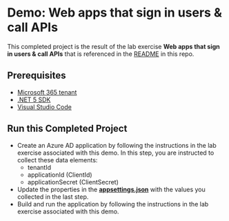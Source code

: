 # Demo: Web apps that sign in users & call APIs

This completed project is the result of the lab exercise **Web apps that sign in users & call APIs** that is referenced in the [README](../../README.md) in this repo.

## Prerequisites

- [Microsoft 365 tenant](https://developer.microsoft.com/office/dev-program?ocid=MSlearn)
- [.NET 5 SDK](https://dotnet.microsoft.com/download)
- [Visual Studio Code](https://code.visualstudio.com/)

## Run this Completed Project

- Create an Azure AD application by following the instructions in the lab exercise associated with this demo. In this step, you are instructed to collect these data elements:
  - tenantId
  - applicationId (ClientId)
  - applicationSecret (ClientSecret)
- Update the properties in the **[appsettings.json](./appsettings.json)** with the values you collected in the last step.
- Build and run the application by following the instructions in the lab exercise associated with this demo.

